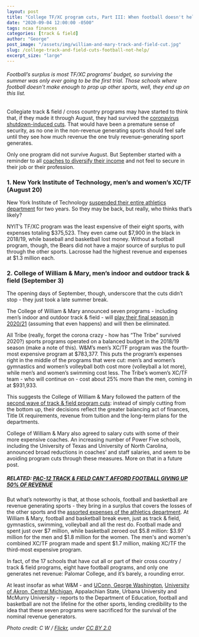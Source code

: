 ```yaml
---
layout: post
title: "College TF/XC program cuts, Part III: When football doesn't help"
date: "2020-09-04 12:00:00 -0500"
tags: ncaa finances
categories: [track & field]
author: "George"
post_image: "/assets/img/william-and-mary-track-and-field-cut.jpg"
slug: /college-track-and-field-cuts-football-not-help/
excerpt_size: "large"
---
```


<h6>Football’s surplus is most TF/XC programs’ budget, so surviving the summer was only ever going to be the first trial. Those schools where football doesn't make enough to prop up other sports, well, they end up on this list.</h6>

Collegiate track & field / cross country programs may have started to think that, if they made it through August, they had survived the [coronavirus shutdown-induced cuts](https://nalathletics.com/blog/2020/06/01/collegiate-track-and-field-cuts). That would have been a premature sense of security, as no one in the non-revenue generating sports should feel safe until they see how much revenue the one truly revenue-generating sport generates.

Only one program did not survive August. But September started with a reminder to all [coaches to diversify their income](https://nalathletics.com/blog/2020/08/10/more-college-track-and-field-cuts) and not feel to secure in their job or their profession.

### 1. New York Institute of Technology, men’s and women’s XC/TF (August 20)

New York Institute of Technology [suspended their entire athletics department](https://nyitbears.com/news/2020/8/20/general-new-york-tech-to-suspend-its-ncaa-programs.aspx) for two years. So they may be back, but really, who thinks that’s likely?

NYIT’s TF/XC program was the least expensive of their eight sports, with expenses totaling $375,523. They even came out $7,900 in the black in 2018/19, while baseball and basketball lost money. Without a football program, though, the Bears did not have a major source of surplus to pull through the other sports. Lacrosse had the highest revenue and expenses at $1.3 million each.

### 2. College of William & Mary, men’s indoor and outdoor track & field (September 3)

The opening days of September, though, underscore that the cuts didn’t stop - they just took a late summer break.

The College of William & Mary announced seven programs - including men’s indoor and outdoor track & field - will [play their final season in 2020/21](https://tribeathletics.com/news/2020/9/3/dave-johnson-tribe-scribe-amid-financial-concerns-w-m-to-discontinue-seven-sports-following-the-2020-21-academic-year.aspx) (assuming that even happens) and will then be eliminated.

All Tribe (really, forget the corona crazy - how has “The Tribe” survived 2020?) sports programs operated on a balanced budget in the 2018/19 season (make a note of this). W&M’s men’s XC/TF program was the fourth-most expensive program at $783,377. This puts the program’s expenses right in the middle of the programs that were cut: men’s and women’s gymnastics and women’s volleyball both cost more (volleyball a lot more), while men’s and women’s swimming cost less. The Tribe’s women’s XC/TF team - who will continue on - cost about 25% more than the men, coming in at $931,933.

This suggests the College of William & Mary followed the pattern of the [second wave of track & field program cuts](https://nalathletics.com/blog/2020/08/10/more-college-track-and-field-cuts): instead of simply cutting from the bottom up, their decisions reflect the greater balancing act of finances, Title IX requirements, revenue from tuition and the long-term plans for the departments.

College of William & Mary also agreed to salary cuts with some of their more expensive coaches. An increasing number of Power Five schools, including the University of Texas and University of North Carolina, announced broad reductions in coaches’ and staff salaries, and seem to be avoiding program cuts through these measures. More on that in a future post.

##### <strong>RELATED: [PAC-12 TRACK & FIELD CAN'T AFFORD FOOTBALL GIVING UP 50% OF REVENUE](https://nalathletics.com/blog/2020/08/04/pac-12-track-and-field-football-player-demands)</strong>

But what’s noteworthy is that, at those schools, football and basketball are revenue generating sports - they bring in a surplus that covers the losses of the other sports and the [assorted expenses of the athletics department](https://ope.ed.gov/athletics/). At William & Mary, football and basketball break even, just as track & field, gymnastics, swimming, volleyball and all the rest do. Football made and spent just over $7 million, while basketball zeroed out $5.8 million: $3.97 million for the men and $1.8 million for the women. The men's and women's combined XC/TF program made and spent $1.7 million, making XC/TF the third-most expensive program.

In fact, of the 17 schools that have cut all or part of their cross country / track & field programs, eight have football programs, and only one generates net revenue: Palomar College, and it’s barely, a rounding error.

At least insofar as what W&M - and [UConn, George Washington](https://nalathletics.com/blog/2020/08/10/more-college-track-and-field-cuts), [University of Akron, Central Michigan](https://nalathletics.com/blog/2020/06/01/collegiate-track-and-field-cuts), Appalachian State, Urbana University and McMurry University - reports to the Department of Education, football and basketball are not the lifeline for the other sports, lending credibility to the idea that these seven programs were sacrificed for the survival of the nominal revenue generators.

<em>Photo credit: C W / [Flickr](https://flic.kr/p/sckvZn), under [CC BY 2.0](https://creativecommons.org/licenses/by/2.0/)</em>
